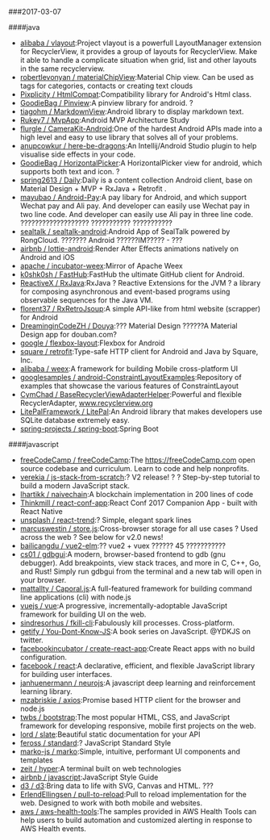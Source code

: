 ###2017-03-07 

####java
* [alibaba / vlayout](https://github.com/alibaba/vlayout):Project vlayout is a powerfull LayoutManager extension for RecyclerView, it provides a group of layouts for RecyclerView. Make it able to handle a complicate situation when grid, list and other layouts in the same recyclerview.
* [robertlevonyan / materialChipView](https://github.com/robertlevonyan/materialChipView):Material Chip view. Can be used as tags for categories, contacts or creating text clouds
* [Pixplicity / HtmlCompat](https://github.com/Pixplicity/HtmlCompat):Compatibility library for Android's Html class.
* [GoodieBag / Pinview](https://github.com/GoodieBag/Pinview):A pinview library for android. ?
* [tiagohm / MarkdownView](https://github.com/tiagohm/MarkdownView):Android library to display markdown text.
* [Rukey7 / MvpApp](https://github.com/Rukey7/MvpApp):Android MVP Architecture Study
* [flurgle / CameraKit-Android](https://github.com/flurgle/CameraKit-Android):One of the hardest Android APIs made into a high level and easy to use library that solves all of your problems.
* [anupcowkur / here-be-dragons](https://github.com/anupcowkur/here-be-dragons):An Intellij/Android Studio plugin to help visualise side effects in your code.
* [GoodieBag / HorizontalPicker](https://github.com/GoodieBag/HorizontalPicker):A HorizontalPicker view for android, which supports both text and icon. ?
* [spring2613 / Daily](https://github.com/spring2613/Daily):Daily is a content collection Android client, base on Material Design + MVP + RxJava + Retrofit .
* [mayubao / Android-Pay](https://github.com/mayubao/Android-Pay):A pay libary for Android, and which support Wechat pay and Ali pay. And developer can easily use Wechat pay in two line code. And developer can easily use Ali pay in three line code. ??????????????????? ??????????? ???????????
* [sealtalk / sealtalk-android](https://github.com/sealtalk/sealtalk-android):Android App of SealTalk powered by RongCloud. ??????? Android ??????IM????? - ???
* [airbnb / lottie-android](https://github.com/airbnb/lottie-android):Render After Effects animations natively on Android and iOS
* [apache / incubator-weex](https://github.com/apache/incubator-weex):Mirror of Apache Weex
* [k0shk0sh / FastHub](https://github.com/k0shk0sh/FastHub):FastHub the ultimate GitHub client for Android.
* [ReactiveX / RxJava](https://github.com/ReactiveX/RxJava):RxJava ? Reactive Extensions for the JVM ? a library for composing asynchronous and event-based programs using observable sequences for the Java VM.
* [florent37 / RxRetroJsoup](https://github.com/florent37/RxRetroJsoup):A simple API-like from html website (scrapper) for Android
* [DreaminginCodeZH / Douya](https://github.com/DreaminginCodeZH/Douya):??? Material Design ??????A Material Design app for douban.com?
* [google / flexbox-layout](https://github.com/google/flexbox-layout):Flexbox for Android
* [square / retrofit](https://github.com/square/retrofit):Type-safe HTTP client for Android and Java by Square, Inc.
* [alibaba / weex](https://github.com/alibaba/weex):A framework for building Mobile cross-platform UI
* [googlesamples / android-ConstraintLayoutExamples](https://github.com/googlesamples/android-ConstraintLayoutExamples):Repository of examples that showcase the various features of ConstraintLayout
* [CymChad / BaseRecyclerViewAdapterHelper](https://github.com/CymChad/BaseRecyclerViewAdapterHelper):Powerful and flexible RecyclerAdapter, www.recyclerview.org
* [LitePalFramework / LitePal](https://github.com/LitePalFramework/LitePal):An Android library that makes developers use SQLite database extremely easy.
* [spring-projects / spring-boot](https://github.com/spring-projects/spring-boot):Spring Boot

####javascript
* [freeCodeCamp / freeCodeCamp](https://github.com/freeCodeCamp/freeCodeCamp):The https://freeCodeCamp.com open source codebase and curriculum. Learn to code and help nonprofits.
* [verekia / js-stack-from-scratch](https://github.com/verekia/js-stack-from-scratch):? V2 release! ? ? Step-by-step tutorial to build a modern JavaScript stack.
* [lhartikk / naivechain](https://github.com/lhartikk/naivechain):A blockchain implementation in 200 lines of code
* [Thinkmill / react-conf-app](https://github.com/Thinkmill/react-conf-app):React Conf 2017 Companion App - built with React Native
* [unsplash / react-trend](https://github.com/unsplash/react-trend):? Simple, elegant spark lines
* [marcuswestin / store.js](https://github.com/marcuswestin/store.js):Cross-browser storage for all use cases ? Used across the web ? See below for v2.0 news!
* [bailicangdu / vue2-elm](https://github.com/bailicangdu/vue2-elm):?? vue2 + vuex ?????? 45 ???????????
* [cs01 / gdbgui](https://github.com/cs01/gdbgui):A modern, browser-based frontend to gdb (gnu debugger). Add breakpoints, view stack traces, and more in C, C++, Go, and Rust! Simply run gdbgui from the terminal and a new tab will open in your browser.
* [mattallty / Caporal.js](https://github.com/mattallty/Caporal.js):A full-featured framework for building command line applications (cli) with node.js
* [vuejs / vue](https://github.com/vuejs/vue):A progressive, incrementally-adoptable JavaScript framework for building UI on the web.
* [sindresorhus / fkill-cli](https://github.com/sindresorhus/fkill-cli):Fabulously kill processes. Cross-platform.
* [getify / You-Dont-Know-JS](https://github.com/getify/You-Dont-Know-JS):A book series on JavaScript. @YDKJS on twitter.
* [facebookincubator / create-react-app](https://github.com/facebookincubator/create-react-app):Create React apps with no build configuration.
* [facebook / react](https://github.com/facebook/react):A declarative, efficient, and flexible JavaScript library for building user interfaces.
* [janhuenermann / neurojs](https://github.com/janhuenermann/neurojs):A javascript deep learning and reinforcement learning library.
* [mzabriskie / axios](https://github.com/mzabriskie/axios):Promise based HTTP client for the browser and node.js
* [twbs / bootstrap](https://github.com/twbs/bootstrap):The most popular HTML, CSS, and JavaScript framework for developing responsive, mobile first projects on the web.
* [lord / slate](https://github.com/lord/slate):Beautiful static documentation for your API
* [feross / standard](https://github.com/feross/standard):? JavaScript Standard Style
* [marko-js / marko](https://github.com/marko-js/marko):Simple, intuitive, performant UI components and templates
* [zeit / hyper](https://github.com/zeit/hyper):A terminal built on web technologies
* [airbnb / javascript](https://github.com/airbnb/javascript):JavaScript Style Guide
* [d3 / d3](https://github.com/d3/d3):Bring data to life with SVG, Canvas and HTML. ???
* [ErlendEllingsen / pull-to-reload](https://github.com/ErlendEllingsen/pull-to-reload):Pull to reload implementation for the web. Designed to work with both mobile and websites.
* [aws / aws-health-tools](https://github.com/aws/aws-health-tools):The samples provided in AWS Health Tools can help users to build automation and customized alerting in response to AWS Health events.
